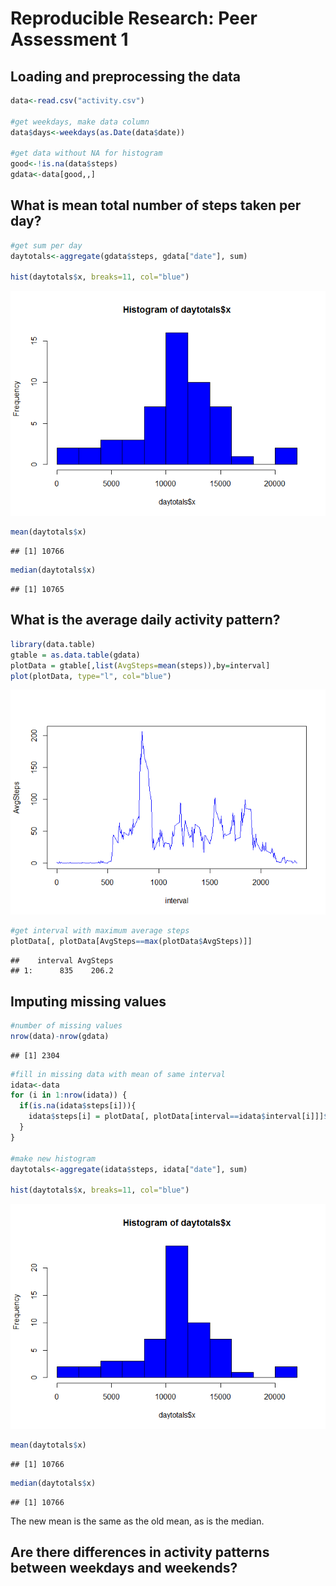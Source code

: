 # Reproducible Research: Peer Assessment 1


## Loading and preprocessing the data

```r
data<-read.csv("activity.csv")

#get weekdays, make data column
data$days<-weekdays(as.Date(data$date))

#get data without NA for histogram
good<-!is.na(data$steps)
gdata<-data[good,,]
```

## What is mean total number of steps taken per day?

```r
#get sum per day
daytotals<-aggregate(gdata$steps, gdata["date"], sum)

hist(daytotals$x, breaks=11, col="blue")
```

![plot of chunk unnamed-chunk-2](./PA1_template_files/figure-html/unnamed-chunk-2.png) 

```r
mean(daytotals$x)
```

```
## [1] 10766
```

```r
median(daytotals$x)
```

```
## [1] 10765
```

## What is the average daily activity pattern?

```r
library(data.table)
gtable = as.data.table(gdata)
plotData = gtable[,list(AvgSteps=mean(steps)),by=interval]
plot(plotData, type="l", col="blue")
```

![plot of chunk unnamed-chunk-3](./PA1_template_files/figure-html/unnamed-chunk-3.png) 

```r
#get interval with maximum average steps
plotData[, plotData[AvgSteps==max(plotData$AvgSteps)]]
```

```
##    interval AvgSteps
## 1:      835    206.2
```

## Imputing missing values

```r
#number of missing values
nrow(data)-nrow(gdata)
```

```
## [1] 2304
```

```r
#fill in missing data with mean of same interval
idata<-data
for (i in 1:nrow(idata)) {
  if(is.na(idata$steps[i])){
    idata$steps[i] = plotData[, plotData[interval==idata$interval[i]]]$AvgSteps
  }
}

#make new histogram
daytotals<-aggregate(idata$steps, idata["date"], sum)

hist(daytotals$x, breaks=11, col="blue")
```

![plot of chunk unnamed-chunk-4](./PA1_template_files/figure-html/unnamed-chunk-4.png) 

```r
mean(daytotals$x)
```

```
## [1] 10766
```

```r
median(daytotals$x)
```

```
## [1] 10766
```

The new mean is the same as the old mean, as is the median.

## Are there differences in activity patterns between weekdays and weekends?
